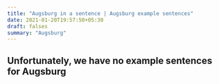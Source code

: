 ```yaml
---
title: "Augsburg in a sentence | Augsburg example sentences"
date: 2021-01-20T19:57:50+05:30
draft: falses
summary: "Augsburg"
---
```

## Unfortunately, we have no example sentences for Augsburg                 
